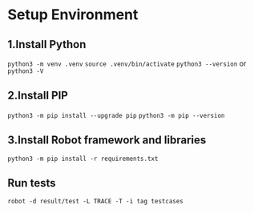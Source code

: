 # Setup Environment
## 1.Install Python
`python3 -m venv .venv`
`source .venv/bin/activate`
`python3 --version` or `python3 -V`

## 2.Install PIP
`python3 -m pip install --upgrade pip`
`python3 -m pip --version`

## 3.Install Robot framework and libraries
`python3 -m pip install -r requirements.txt`

## Run tests
`robot -d result/test -L TRACE -T -i tag testcases`
